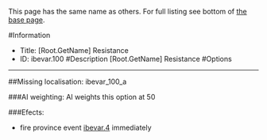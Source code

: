 This page has the same name as others. For full listing see bottom of [the base page](root_getname_resistance.md).

#Information
 - Title: [Root.GetName] Resistance
 - ID: ibevar.100
#Description
[Root.GetName] Resistance
#Options

___
##Missing localisation: ibevar_100_a

###AI weighting:
AI weights this option at 50


###Efects:<ul><li>fire province event [ibevar.4](ibevar.4_slug) immediately </li></ul>
